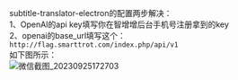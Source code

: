 subtitle-translator-electron的配置两步解决：<br>
1、OpenAI的api key填写你在智增增后台手机号注册拿到的key <br>
2、openai的base_url填写这个：`http://flag.smarttrot.com/index.php/api/v1` <br>
如下图所示： <br>
![微信截图_20230925172703](https://github.com/xing61/chatgpt-plugin-key/assets/38256442/b5c3043d-d665-4978-a10e-ea3cc318c17e)

